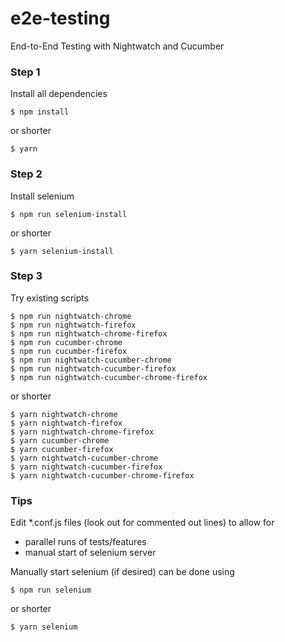 # e2e-testing
End-to-End Testing with Nightwatch and Cucumber


### Step 1

Install all dependencies

```
$ npm install
```

or shorter


```
$ yarn
```

### Step 2

Install selenium

```
$ npm run selenium-install
```

or shorter

```
$ yarn selenium-install
```

### Step 3

Try existing scripts

```
$ npm run nightwatch-chrome
$ npm run nightwatch-firefox
$ npm run nightwatch-chrome-firefox
$ npm run cucumber-chrome
$ npm run cucumber-firefox
$ npm run nightwatch-cucumber-chrome
$ npm run nightwatch-cucumber-firefox
$ npm run nightwatch-cucumber-chrome-firefox
```

or shorter


```
$ yarn nightwatch-chrome
$ yarn nightwatch-firefox
$ yarn nightwatch-chrome-firefox
$ yarn cucumber-chrome
$ yarn cucumber-firefox
$ yarn nightwatch-cucumber-chrome
$ yarn nightwatch-cucumber-firefox
$ yarn nightwatch-cucumber-chrome-firefox
```

### Tips

Edit *.conf.js files (look out for commented out lines) to allow for
- parallel runs of tests/features
- manual start of selenium server

Manually start selenium (if desired) can be done using

```
$ npm run selenium
```

or shorter

```
$ yarn selenium
```
